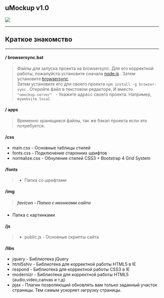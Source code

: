 ## uMockup v1.0

![](https://habrastorage.org/webt/l_/q0/dd/l_q0ddo_hfr10f89swszbnj0ubi.png)

------------



## Краткое знакомство


------------

#### / browsersync.bat
> Файлы для запуска проекта на browsersync. 
Для его корректной работы, пожалуйста установите сначала 
[node.js](https://nodejs.org/en/ "node.js") .
Затем установите [browsersync](https://browsersync.io/ "browsersync").  
Затем установите его для своего проекта `npm install -g browser-sync` . 
Откройте файл в текстовом редакторе,  И вместо  ` "umockup.server"  ` - Укажите адресс своего проекта. Например,  ` mywebsite.local  `

#### / apps 
>  Временно хранящиеся файлы, так же бэкап проекта если это потребуется.

#### /css
- main.css  - Основные таблицы стилей
- fonts.css - Подключение старонних шрифтов
- normalize.css - Обнуление стилей CSS3 + Bootstrap 4 Grid System

#### /fonts
> - Папка со шрифтами

#### /img
>##### favicon - Папка с иконками сайта
- Папка с картинками

#### /js 
>- public.js - Основные скрипты сайта

#### /libs
- jquery - Библиотека jQuery
- html5shiv - Библиотека для корректной работы HTML5 в IE
- respond - Библиотека для корректной работы CSS3 в IE
- modernizr - Библиотека для корректной работы HTML5 (audio,video,canvas и т.д)
- pjax - Плагин позволяющий обновлять вам только заданный участок страницы. Тем самым ускоряет загрузку страницы.

